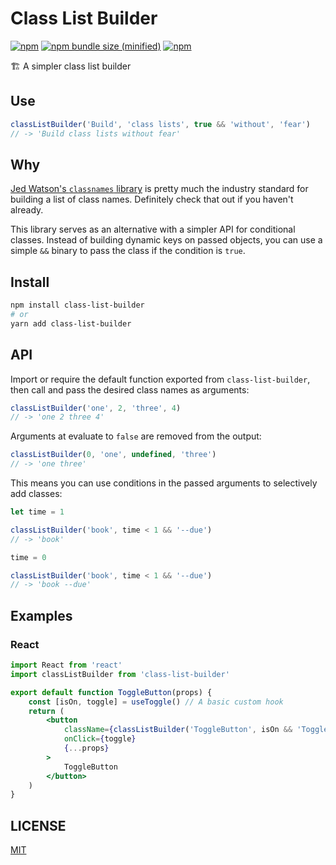 # Class List Builder

[![npm](https://img.shields.io/npm/v/class-list-builder.svg)](https://npmjs.com/package/class-list-builder) [![npm bundle size (minified)](https://img.shields.io/bundlephobia/min/class-list-builder.svg)](https://npmjs.com/package/class-list-builder) [![npm](https://img.shields.io/npm/dt/class-list-builder.svg)](https://npmjs.com/package/class-list-builder)

🏗 A simpler class list builder

## Use

```js
classListBuilder('Build', 'class lists', true && 'without', 'fear')
// -> 'Build class lists without fear'
```

## Why

[Jed Watson's `classnames` library](https://github.com/JedWatson/classnames) is pretty much the industry standard for building a list of class names. Definitely check that out if you haven't already.

This library serves as an alternative with a simpler API for conditional classes. Instead of building dynamic keys on passed objects, you can use a simple `&&` binary to pass the class if the condition is `true`.

## Install

```sh
npm install class-list-builder
# or
yarn add class-list-builder
```

## API

Import or require the default function exported from `class-list-builder`, then call and pass the desired class names as arguments:

```js
classListBuilder('one', 2, 'three', 4)
// -> 'one 2 three 4'
```

Arguments at evaluate to `false` are removed from the output:

```js
classListBuilder(0, 'one', undefined, 'three')
// -> 'one three'
```

This means you can use conditions in the passed arguments to selectively add classes:

```js
let time = 1

classListBuilder('book', time < 1 && '--due')
// -> 'book'

time = 0

classListBuilder('book', time < 1 && '--due')
// -> 'book --due'
```

## Examples

### React

```jsx
import React from 'react'
import classListBuilder from 'class-list-builder'

export default function ToggleButton(props) {
    const [isOn, toggle] = useToggle() // A basic custom hook
    return (
        <button
            className={classListBuilder('ToggleButton', isOn && 'ToggleButton--on')}
            onClick={toggle}
            {...props}
        >
            ToggleButton
        </button>
    )
}
```

## LICENSE

[MIT](/LICENSE)